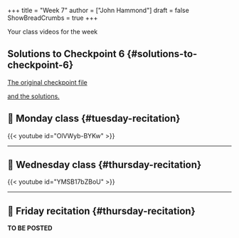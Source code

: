+++
title = "Week 7"
author = ["John Hammond"]
draft = false
ShowBreadCrumbs = true
+++

Your class videos for the week
<!--more-->


## Solutions to Checkpoint 6 {#solutions-to-checkpoint-6}

[The original checkpoint file](https://nextcloud.math.wichita.edu/index.php/s/ndYLXxppTGHYn5A)

[and the solutions.](https://nextcloud.math.wichita.edu/index.php/s/NT4jBQ7985QRAmW)


## 🎥 Monday class {#tuesday-recitation}

{{< youtube id="OlVWyb-BYKw" >}}

---


## 🎥 Wednesday class {#thursday-recitation}

{{< youtube id="YMSB17bZBoU" >}}

---


## 🎥 Friday recitation {#thursday-recitation}

**TO BE POSTED**
